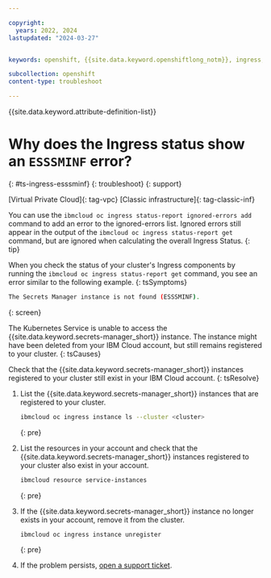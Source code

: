 ```yaml
---

copyright:
  years: 2022, 2024
lastupdated: "2024-03-27"


keywords: openshift, {{site.data.keyword.openshiftlong_notm}}, ingress, troubleshoot ingress, secrets manager missing, esssminf

subcollection: openshift
content-type: troubleshoot

---
```


{{site.data.keyword.attribute-definition-list}}



# Why does the Ingress status show an `ESSSMINF` error?
{: #ts-ingress-esssminf}
{: troubleshoot}
{: support}

[Virtual Private Cloud]{: tag-vpc} [Classic infrastructure]{: tag-classic-inf}

You can use the `ibmcloud oc ingress status-report ignored-errors add` command to add an error to the ignored-errors list. Ignored errors still appear in the output of the `ibmcloud oc ingress status-report get` command, but are ignored when calculating the overall Ingress Status.
{: tip}

When you check the status of your cluster's Ingress components by running the `ibmcloud oc ingress status-report get` command, you see an error similar to the following example.
{: tsSymptoms}

```sh
The Secrets Manager instance is not found (ESSSMINF).
```
{: screen}

The Kubernetes Service is unable to access the {{site.data.keyword.secrets-manager_short}} instance. The instance might have been deleted from your IBM Cloud account, but still remains registered to your cluster.
{: tsCauses}

Check that the {{site.data.keyword.secrets-manager_short}} instances registered to your cluster still exist in your IBM Cloud account. 
{: tsResolve}

1. List the {{site.data.keyword.secrets-manager_short}} instances that are registered to your cluster.
    ```sh
    ibmcloud oc ingress instance ls --cluster <cluster>
    ```
    {: pre}

2. List the resources in your account and check that the {{site.data.keyword.secrets-manager_short}} instances registered to your cluster also exist in your account. 
    ```sh
    ibmcloud resource service-instances
    ```
    {: pre}

3. If the {{site.data.keyword.secrets-manager_short}} instance no longer exists in your account, remove it from the cluster.
    ```sh
    ibmcloud oc ingress instance unregister
    ```
    {: pre}

4. If the problem persists, [open a support ticket](/docs/openshift?topic=openshift-get-help#help-support).



